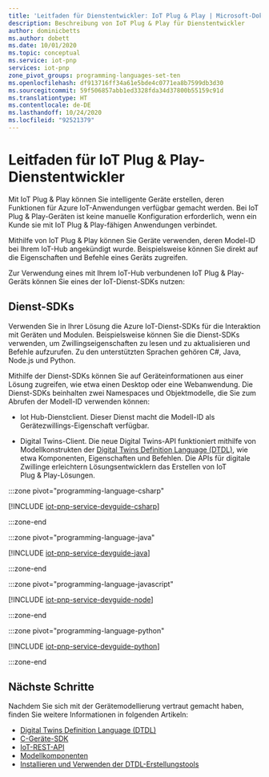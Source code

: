 ```yaml
---
title: 'Leitfaden für Dienstentwickler: IoT Plug & Play | Microsoft-Dokumentation'
description: Beschreibung von IoT Plug & Play für Dienstentwickler
author: dominicbetts
ms.author: dobett
ms.date: 10/01/2020
ms.topic: conceptual
ms.service: iot-pnp
services: iot-pnp
zone_pivot_groups: programming-languages-set-ten
ms.openlocfilehash: df913716ff34a61e5bde4c0771ea8b7599db3d30
ms.sourcegitcommit: 59f506857abb1ed3328fda34d37800b55159c91d
ms.translationtype: HT
ms.contentlocale: de-DE
ms.lasthandoff: 10/24/2020
ms.locfileid: "92521379"
---
```

# <a name="iot-plug-and-play-service-developer-guide"></a>Leitfaden für IoT Plug & Play-Dienstentwickler

Mit IoT Plug & Play können Sie intelligente Geräte erstellen, deren Funktionen für Azure IoT-Anwendungen verfügbar gemacht werden. Bei IoT Plug & Play-Geräten ist keine manuelle Konfiguration erforderlich, wenn ein Kunde sie mit IoT Plug & Play-fähigen Anwendungen verbindet.

Mithilfe von IoT Plug & Play können Sie Geräte verwenden, deren Model-ID bei Ihrem IoT-Hub angekündigt wurde. Beispielsweise können Sie direkt auf die Eigenschaften und Befehle eines Geräts zugreifen.

Zur Verwendung eines mit Ihrem IoT-Hub verbundenen IoT Plug & Play-Geräts können Sie eines der IoT-Dienst-SDKs nutzen:

## <a name="service-sdks"></a>Dienst-SDKs

Verwenden Sie in Ihrer Lösung die Azure IoT-Dienst-SDKs für die Interaktion mit Geräten und Modulen. Beispielsweise können Sie die Dienst-SDKs verwenden, um Zwillingseigenschaften zu lesen und zu aktualisieren und Befehle aufzurufen. Zu den unterstützten Sprachen gehören C#, Java, Node.js und Python.

Mithilfe der Dienst-SDKs können Sie auf Geräteinformationen aus einer Lösung zugreifen, wie etwa einen Desktop oder eine Webanwendung. Die Dienst-SDKs beinhalten zwei Namespaces und Objektmodelle, die Sie zum Abrufen der Modell-ID verwenden können:

- Iot Hub-Dienstclient. Dieser Dienst macht die Modell-ID als Gerätezwillings-Eigenschaft verfügbar.

- Digital Twins-Client. Die neue Digital Twins-API funktioniert mithilfe von Modellkonstrukten der [Digital Twins Definition Language (DTDL)](concepts-digital-twin.md), wie etwa Komponenten, Eigenschaften und Befehlen. Die APIs für digitale Zwillinge erleichtern Lösungsentwicklern das Erstellen von IoT Plug & Play-Lösungen.

:::zone pivot="programming-language-csharp"

[!INCLUDE [iot-pnp-service-devguide-csharp](../../includes/iot-pnp-service-devguide-csharp.md)]

:::zone-end

:::zone pivot="programming-language-java"

[!INCLUDE [iot-pnp-service-devguide-java](../../includes/iot-pnp-service-devguide-java.md)]

:::zone-end

:::zone pivot="programming-language-javascript"

[!INCLUDE [iot-pnp-service-devguide-node](../../includes/iot-pnp-service-devguide-node.md)]

:::zone-end

:::zone pivot="programming-language-python"

[!INCLUDE [iot-pnp-service-devguide-python](../../includes/iot-pnp-service-devguide-python.md)]

:::zone-end

## <a name="next-steps"></a>Nächste Schritte

Nachdem Sie sich mit der Gerätemodellierung vertraut gemacht haben, finden Sie weitere Informationen in folgenden Artikeln:

- [Digital Twins Definition Language (DTDL)](https://github.com/Azure/opendigitaltwins-dtdl)
- [C-Geräte-SDK](/azure/iot-hub/iot-c-sdk-ref/)
- [IoT-REST-API](/rest/api/iothub/device)
- [Modellkomponenten](./concepts-components.md)
- [Installieren und Verwenden der DTDL-Erstellungstools](howto-use-dtdl-authoring-tools.md)
